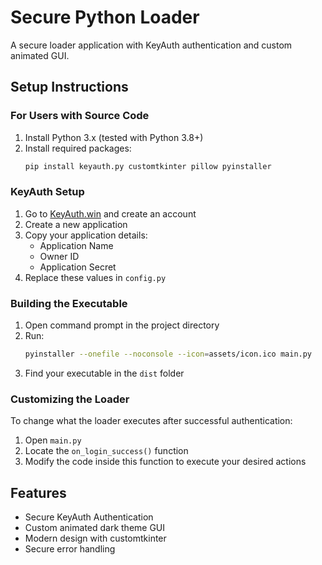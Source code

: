 # Secure Python Loader

A secure loader application with KeyAuth authentication and custom animated GUI.

## Setup Instructions

### For Users with Source Code

1. Install Python 3.x (tested with Python 3.8+)
2. Install required packages:
   ```bash
   pip install keyauth.py customtkinter pillow pyinstaller
   ```

### KeyAuth Setup

1. Go to [KeyAuth.win](https://keyauth.win) and create an account
2. Create a new application
3. Copy your application details:
   - Application Name
   - Owner ID
   - Application Secret
4. Replace these values in `config.py`

### Building the Executable

1. Open command prompt in the project directory
2. Run:
   ```bash
   pyinstaller --onefile --noconsole --icon=assets/icon.ico main.py
   ```
3. Find your executable in the `dist` folder

### Customizing the Loader

To change what the loader executes after successful authentication:
1. Open `main.py`
2. Locate the `on_login_success()` function
3. Modify the code inside this function to execute your desired actions

## Features
- Secure KeyAuth Authentication
- Custom animated dark theme GUI
- Modern design with customtkinter
- Secure error handling 